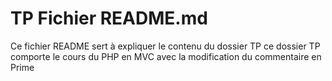 # TP Fichier README.md
Ce fichier README sert à expliquer le contenu du dossier TP
ce dossier TP comporte le cours du PHP en MVC avec la modification du commentaire en Prime
